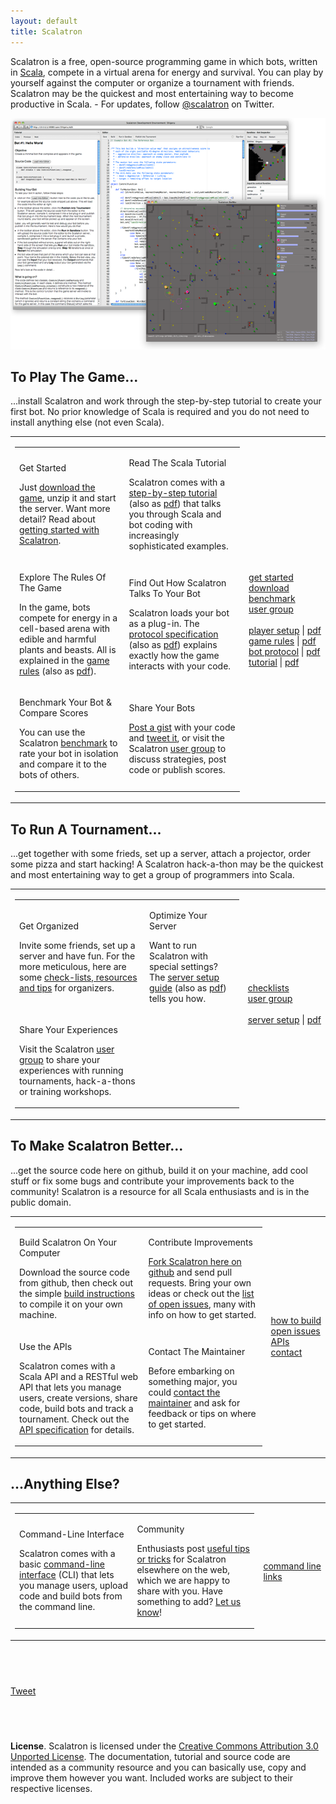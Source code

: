 ```yaml
---
layout: default
title: Scalatron
---
```


Scalatron is a free, open-source programming game in which bots, written in [Scala](http://www.scala-lang.org/),
compete in a virtual arena for energy and survival. You can play by yourself against the computer or organize
a tournament with friends. Scalatron may be the quickest and most entertaining way to become productive in
Scala. - For updates, follow [@scalatron](http://twitter.com/scalatron) on Twitter.

<img src='/images/composition_700.png' alt='Scalatron IDE and Game' style='width:700px;'/>


## To Play The Game...

...install Scalatron and work through the step-by-step tutorial to create your first bot.
No prior knowledge of Scala is required and you do not need to install anything else (not even Scala).

<table class="outertable">
<tr>
<td>

<table class="innertable">

<tr>
<td>

<span class='resourcetitle'>Get Started</span> <br>

Just <a href="http://github.com/scalatron/scalatron/downloads">download the game</a>, unzip it and start the server.
Want more detail? Read about <a href="pages/gettingstarted.html">getting started with Scalatron</a>.

</td>
<td>

<span class='resourcetitle'>Read The Scala Tutorial</span> <br>

Scalatron comes with a <a href="https://github.com/scalatron/scalatron/blob/master/Scalatron/doc/markdown/Scalatron%20Tutorial.md">step-by-step tutorial</a>
(also as <a href="http://github.com/scalatron/scalatron/raw/master/Scalatron/doc/pdf/Scalatron%20Tutorial.pdf">pdf</a>)
that talks you through Scala and bot coding with increasingly sophisticated examples.

</td>
</tr>

<tr>
<td>

<span class='resourcetitle'>Explore The Rules Of The Game</span> <br>

In the game, bots compete for energy in a cell-based arena with edible and harmful plants and beasts.
All is explained in the <a href="https://github.com/scalatron/scalatron/blob/master/Scalatron/doc/markdown/Scalatron%20Game%20Rules.md">game rules</a>
(also as <a href="http://github.com/scalatron/scalatron/raw/master/Scalatron/doc/pdf/Scalatron%20Game%20Rules.pdf">pdf</a>).

</td>
<td>

<span class='resourcetitle'>Find Out How Scalatron Talks To Your Bot</span> <br>

Scalatron loads your bot as a plug-in. The <a href="https://github.com/scalatron/scalatron/blob/master/Scalatron/doc/markdown/Scalatron%20Protocol.md">protocol specification</a>
(also as <a href="http://github.com/scalatron/scalatron/raw/master/Scalatron/doc/pdf/Scalatron%20Protocol.pdf">pdf</a>)
explains exactly how the game interacts with your code.

</td>
</tr>

<tr>
<td>

<span class='resourcetitle'>Benchmark Your Bot &amp; Compare Scores</span> <br>

You can use the Scalatron <a href="pages/benchmark.html">benchmark</a> to rate your bot in isolation and compare it to the bots of others.

</td>
<td>

<span class='resourcetitle'>Share Your Bots</span> <br>

<a href="https://gist.github.com/">Post a gist</a> with your code and <a href="https://twitter.com/">tweet it</a>,
or visit the Scalatron <a href="https://groups.google.com/d/forum/scalatron">user group</a> to discuss strategies,
post code or publish scores.

</td>
</tr>

</table>

</td>
<td style="width=90px">
<div class="resourcemenu">
<nobr><a href="pages/gettingstarted.html">get started</a></nobr><br>
<nobr><a href="https://github.com/scalatron/scalatron/downloads">download</a></nobr><br>
<nobr><a href="pages/benchmark.html">benchmark</a></nobr><br>
<nobr><a href="https://groups.google.com/d/forum/scalatron">user group</a></nobr><br>
<nobr>&nbsp;</nobr><br>
<nobr><a href="https://github.com/scalatron/scalatron/blob/master/Scalatron/doc/markdown/Scalatron%20Player%20Setup.md">player setup</a> | <a href="https://raw.github.com/scalatron/scalatron/master/Scalatron/doc/pdf/Scalatron%20Player%20Setup.pdf">pdf</a></nobr><br>
<nobr><a href="https://github.com/scalatron/scalatron/blob/master/Scalatron/doc/markdown/Scalatron%20Game%20Rules.md">game rules</a> | <a href="https://github.com/scalatron/scalatron/raw/master/Scalatron/doc/pdf/Scalatron%20Game%20Rules.pdf">pdf</a></nobr><br>
<nobr><a href="https://github.com/scalatron/scalatron/blob/master/Scalatron/doc/markdown/Scalatron%20Protocol.md">bot protocol</a> | <a href="https://github.com/scalatron/scalatron/raw/master/Scalatron/doc/pdf/Scalatron%20Protocol.pdf">pdf</a></nobr><br>
<nobr><a href="https://github.com/scalatron/scalatron/blob/master/Scalatron/doc/markdown/Scalatron%20Tutorial.md">tutorial</a> | <a href="https://github.com/scalatron/scalatron/raw/master/Scalatron/doc/pdf/Scalatron%20Tutorial.pdf">pdf</a></nobr><br>
</div>
</td>
</tr>
</table>




## To Run A Tournament...

...get together with some frieds, set up a server, attach a projector, order some pizza and start hacking!
A Scalatron hack-a-thon may be the quickest and most entertaining way to get a group of programmers into Scala.

<table class="outertable">
<tr>
<td>

<table class="innertable">
<tr>
<td>

<span class='resourcetitle'>Get Organized</span> <br>

Invite some friends, set up a server and have fun. For the more meticulous, here are some
<a href="pages/tournament.html">check-lists, resources and tips</a> for organizers.

</td>
<td>

<span class='resourcetitle'>Optimize Your Server</span> <br>

Want to run Scalatron with special settings? The
<a href="https://github.com/scalatron/scalatron/blob/master/Scalatron/doc/markdown/Scalatron%20Server%20Setup.md">server setup guide</a>
(also as <a href="http://github.com/scalatron/scalatron/raw/master/Scalatron/doc/pdf/Scalatron%20Server%20Setup.pdf">pdf</a>)
tells you how.

</td>
</tr>
<tr>
<td>

<span class='resourcetitle'>Share Your Experiences</span> <br>

Visit the Scalatron <a href="https://groups.google.com/d/forum/scalatron">user group</a> to share your experiences
with running tournaments, hack-a-thons or training workshops.

</td>
<td>
&nbsp;
</td>
</tr>
</table>

</td>
<td style="width=90px">
<div class="resourcemenu">
<nobr><a href="pages/tournament.html">checklists</a></nobr><br>
<nobr><a href="https://groups.google.com/d/forum/scalatron">user group</a></nobr><br>
<nobr>&nbsp;</nobr><br>
<nobr><a href="https://github.com/scalatron/scalatron/blob/master/Scalatron/doc/markdown/Scalatron%20Server%20Setup.md">server setup</a> | <a href="http://github.com/scalatron/scalatron/raw/master/Scalatron/doc/pdf/Scalatron%20Server%20Setup.pdf">pdf</a></nobr><br>
</div>
</td>
</tr>
</table>



## To Make Scalatron Better...

...get the source code here on github, build it on your machine, add cool stuff or fix some bugs and contribute
your improvements back to the community! Scalatron is a resource for all Scala enthusiasts and is in the public domain.


<table class="outertable">
<tr>
<td>

<table class="innertable">
<tr>
<td>

<span class='resourcetitle'>Build Scalatron On Your Computer</span> <br>

Download the source code from github, then check out the simple <a href="pages/howtobuild.html">build instructions</a>
to compile it on your own machine.

</td>
<td>

<span class='resourcetitle'>Contribute Improvements</span> <br>

<a href ="http://github.com/scalatron/scalatron">Fork Scalatron here on github</a> and send pull requests.
Bring your own ideas or check out the <a href="http://github.com/scalatron/scalatron/issues?state=open">list of open issues</a>,
many with info on how to get started.

</td>
</tr>

<tr>
<td>

<span class='resourcetitle'>Use the APIs</span> <br>

Scalatron comes with a Scala API and a RESTful web API that lets you manage users, create versions, share code,
build bots and track a tournament. Check out the
<a href="https://github.com/scalatron/scalatron/blob/master/Scalatron/devdoc/markdown/Scalatron%20APIs.md">API specification</a>
for details.

</td>
<td>

<span class='resourcetitle'>Contact The Maintainer</span> <br>

Before embarking on something major, you could <a href="mailto:scalatron@hotmail.com">contact the maintainer</a>
and ask for feedback or tips on where to get started.

</td>
</tr>

</table>


</td>
<td style="width=90px">
<div class="resourcemenu">
<nobr><a href="pages/howtobuild.html">how to build</a></nobr><br>
<nobr><a href ="http://github.com/scalatron/scalatron/issues?state=open">open issues</a></nobr><br>
<nobr><a href="https://github.com/scalatron/scalatron/blob/master/Scalatron/devdoc/markdown/Scalatron%20APIs.md">APIs</a></nobr><br>
<nobr><a href ="mailto:scalatron@hotmail.com">contact</a></nobr><br>
</div>
</td>
</tr>
</table>



## ...Anything Else?

<table class="outertable">
<tr>
<td>

<table class="innertable">
<tr>
<td>

<span class='resourcetitle'>Command-Line Interface</span> <br>

Scalatron comes with a basic <a href="https://github.com/scalatron/scalatron/blob/master/Scalatron/doc/markdown/Scalatron%20CLI.md">command-line interface</a> (CLI)
that lets you manage users, upload code and build bots from the command line.

</td>
<td>

<span class='resourcetitle'>Community</span> <br>

Enthusiasts post <a href="pages/elsewhere.html">useful tips or tricks</a> for Scalatron elsewhere on the web, which
we are happy to share with you. Have something to add? <a href="mailto:scalatron@hotmail.com">Let us know</a>!

</td>
</tr>

</table>


</td>
<td style="width=90px">
<div class="resourcemenu">
<nobr><a href="https://github.com/scalatron/scalatron/blob/master/Scalatron/doc/markdown/Scalatron%20CLI.md">command line</a></nobr><br>
<nobr><a href="pages/elsewhere.html">links</a></nobr><br>
</div>
</td>
</tr>
</table>




## &nbsp;

<a href="https://twitter.com/share" class="twitter-share-button" data-via="scalatron">Tweet</a>
<script>!function(d,s,id){var js,fjs=d.getElementsByTagName(s)[0];if(!d.getElementById(id)){js=d.createElement(s);js.id=id;js.src="//platform.twitter.com/widgets.js";fjs.parentNode.insertBefore(js,fjs);}}(document,"script","twitter-wjs");</script>


## &nbsp;

**License**. Scalatron is licensed under the [Creative Commons Attribution 3.0 Unported License](http://creativecommons.org/licenses/by/3.0/).
The documentation, tutorial and source code are intended as a community resource and you can basically use, copy and
improve them however you want. Included works are subject to their respective licenses.
